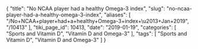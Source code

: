 {
    "title": "No NCAA player had a healthy Omega-3 index",
    "slug": "no-ncaa-player-had-a-healthy-omega-3-index",
    "aliases": [
        "/No+NCAA+player+had+a+healthy+Omega-3+index+\u2013+Jan+2019",
        "/10413"
    ],
    "tiki_page_id": 10413,
    "date": "2019-01-19",
    "categories": [
        "Sports and Vitamin D",
        "Vitamin D and Omega-3"
    ],
    "tags": [
        "Sports and Vitamin D",
        "Vitamin D and Omega-3"
    ]
}